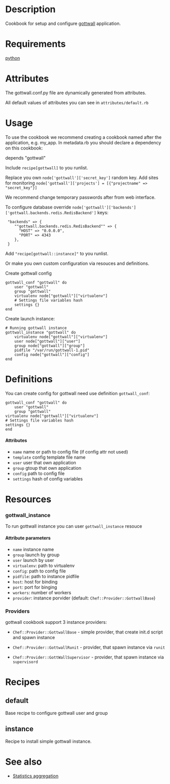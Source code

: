 Description
===========

Cookbook for setup and configure [gottwall](http://github.com/gottwall/gottwall) application.

Requirements
============

[python](https://github.com/opscode-cookbooks/python)

Attributes
==========

The gottwall.conf.py file are dynamically generated from attributes.

All default values of attributes you can see in `attributes/default.rb`


Usage
=====
To use the cookbook we recommend creating a cookbook named after the application, e.g. my_app.
In metadata.rb you should declare a dependency on this cookbook:

depends "gottwall"

Include ``recipe[gottwall]`` to you runlist.

Replace you own ``node['gottwall']['secret_key']`` random key.
Add sites for monitoring ``node['gottwall']['projects'] = [{"projectname" => "secret_key"}]``

We recommend change temporary passwords after from web interface.

To configure database override ``node['gottwall']['backends']['gottwall.backends.redis.RedisBackend']`` keys:

     "backends" => {
        ""gottwall.backends.redis.RedisBackend"" => {
          "HOST" => "0.0.0.0",
          "PORT" => 4343
        },
     }

Add ``"recipe[gottwall::instance]"`` to you runlist.

Or make you own custom configuration via resouces and definitions.

Create gottwall config

    gottwall_conf "gottwall" do
        user "gottwall"
        group "gottwall"
        virtualenv node["gottwall"]["virtualenv"]
        # Settings file variables hash
        settings {}
    end

Create launch instance:

    # Running gottwall instance
    gottwall_instance "gottwall" do
        virtualenv node["gottwall"]["virtualenv"]
        user node["gottwall"]["user"]
        group node["gottwall"]["group"]
        pidfile "/var/run/gottwall-1.pid"
        config node["gottwall"]["config"]
    end


Definitions
===========

You can create config for gottwall need use definition ``gottwall_conf``:

    gottwall_conf "gottwall" do
        user "gottwall"
        group "gottwall"
	virtualenv node["gottwall"]["virtualenv"]
	# Settings file variables hash
	settings {}
    end

#### Attributes

- ``name`` name or path to config file (if config attr not used)
- ``template`` config template file name
- ``user`` user that own application
- ``group`` gtoup that own application
- ``config`` path to config file
- ``settings`` hash of config variables

Resources
=========

### gottwall_instance

To run gottwall instance you can user ``gottwall_instance`` resouce

#### Attribute parameters

- ``name`` instance name
- ``group`` launch by group
- ``user`` launch by user
- ``virtualenv``: path to virtualenv
- ``config``: path to config file
- ``pidfile``: path to instance pidfile
- ``host``: host for binding
- ``port``: port for binging
- ``workers``: number of workers
- ``provider``: instance porvider (default: ``Chef::Provider::GottwallBase``)

### Providers

gottwall cookbook support 3 instance providers:

- ``Chef::Provider::GottwallBase`` - simple provider, that create init.d script and spawn instance

- ``Chef::Provider::GottwallRunit`` - provider, that spawn instance via ``runit``

- ``Chef::Provider::GottWallSupervisor`` - provider, that spawn instance via ``supervisord``


Recipes
=======

default
-------

Base recipe to configure gottwall user and group

instance
--------

Recipe to install simple gottwall instance.


See also
========

- [Statistics aggregation](https://github.com/gottwall/)
